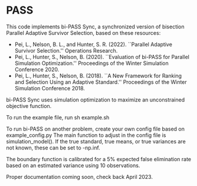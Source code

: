 # PASS

This code implements bi-PASS Sync, a synchronized version of bisection Parallel Adaptive Survivor Selection, based on these resources: 

- Pei, L., Nelson, B. L., and Hunter, S. R. (2022). ``Parallel Adaptive Survivor Selection.'' Operations Research.
- Pei, L., Hunter, S., Nelson, B. (2020). ``Evaluation of bi-PASS for Parallel Simulation Optimization.'' Proceedings of the Winter Simulation Conference 2020.
- Pei, L., Hunter, S., Nelson, B. (2018). ``A New Framework for Ranking and Selection Using an Adaptive Standard.'' Proceedings of the Winter Simulation Conference 2018.

bi-PASS Sync uses simulation optimization to maximize an unconstrained objective function.

To run the example file, run
sh example.sh

To run bi-PASS on another problem, create your own config file based on example_config.py
The main function to adjust in the config file is simulation_model().
If the true standard, true means, or true variances are not known, these can be set to -np.inf.

The boundary function is calibrated for a 5\% expected false elimination rate based on an estimated variance using $10$ observations.

Proper documentation coming soon, check back April 2023.
